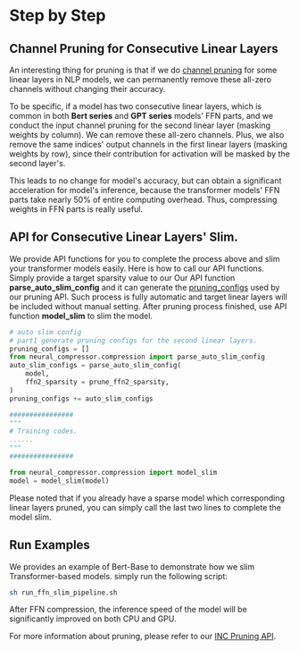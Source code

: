 # Step by Step

## Channel Pruning for Consecutive Linear Layers
An interesting thing for pruning is that if we do [channel pruning](https://github.com/intel/neural-compressor/tree/master/neural_compressor/compression/pruner#pruning-patterns) for some linear layers in NLP models, we can permanently remove these all-zero channels without changing their accuracy. 

To be specific, if a model has two consecutive linear layers, which is common in both **Bert series** and **GPT series** models' FFN parts, and we conduct the input channel pruning for the second linear layer (masking weights by column). We can remove these all-zero channels. Plus, we also remove the same indices' output channels in the first linear layers (masking weights by row), since their contribution for activation will be masked by the second layer's. 

This leads to no change for model's accuracy, but can obtain a significant acceleration for model's inference, because the transformer models' FFN parts take nearly 50% of entire computing overhead. Thus, compressing weights in FFN parts is really useful.

## API for Consecutive Linear Layers' Slim.
We provide API functions for you to complete the process above and slim your transformer models easily. Here is how to call our API functions. Simply provide a target sparsity value to our Our API function **parse_auto_slim_config** and it can generate the [pruning_configs](https://github.com/intel/neural-compressor/tree/master/neural_compressor/compression/pruner#get-started-with-pruning-api) used by our pruning API. Such process is fully automatic and target linear layers will be included without manual setting. After pruning process finished, use API function **model_slim** to slim the model.

```python
# auto slim config
# part1 generate pruning configs for the second linear layers. 
pruning_configs = []
from neural_compressor.compression import parse_auto_slim_config
auto_slim_configs = parse_auto_slim_config(
    model, 
    ffn2_sparsity = prune_ffn2_sparsity, 
)
pruning_configs += auto_slim_configs

################
"""
# Training codes.
......
"""
################

from neural_compressor.compression import model_slim
model = model_slim(model)
```
Please noted that if you already have a sparse model which corresponding linear layers pruned, you can simply call the last two lines to complete the model slim. 

## Run Examples
We provides an example of Bert-Base to demonstrate how we slim Transformer-based models. simply run the following script:
```bash
sh run_ffn_slim_pipeline.sh
```
After FFN compression, the inference speed of the model will be significantly improved on both CPU and GPU.

For more information about pruning, please refer to our [INC Pruning API](https://github.com/intel/neural-compressor/tree/master/neural_compressor/compression/pruner).
